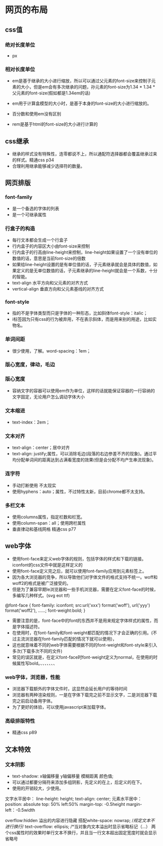 # 网页的布局

## css值

### 绝对长度单位

* px

### 相对长度单位

* em是基于继承的大小进行缩放，所以可以通过父元素的font-size来控制子元素的大小，但是em会有多次继承的问题，孙元素的font-size为1.34 * 1.34 * 父元素的font-size(假如都是1.34em的话)
* em用于计算盒模型的大小时，是基于本身的font-size的大小进行缩放的。
* 百分数和使用em没有区别

* rem是基于html的font-size的大小进行计算的

## css继承

* 继承的样式没有特殊性，连零都说不上，所以通配符选择器都会覆盖继承过来的样式。精通css p34
* 合理利用继承能够减少选择符的数量。

## 网页排版

### font-family

* 是一个备选的字体的列表
* 是一个可继承属性

### 行盒子的构造

* 每行文本都会生成一个行盒子
* 行内盒子的内容区大小由font-size来控制
* 行内盒子的行高由line-height来控制，line-height如果设置了一个没有单位的数值的话，意思是当前font-size的倍数
* 如果给line-height设置的是有单位值的话，子元素继承就会是具体的数值，如果定义的是无单位数值的话，子元素继承的line-height就会是一个系数，十分的智能。
* text-align  水平方向和父元素的对齐方式
* vertical-align  垂直方向和父元素基线的对齐方式

### font-style

* 指的不是字体类型而只是字体的一种形态，比如斜体font-style：italic；
* i标签因为只有css的行为被弃用，不在表示斜体，而是用来别的用途，比如实物名。

### 单词间距

* 很少使用，了解。word-spacing：1em；

### 版心宽度，律动，毛边

### 版心宽度

* 容纳文字的容器可以使用em作为单位，这样的话就能保证容器的一行容纳的文字固定，无论用户怎么调动字体大小

### 文本缩进

* text-index：2em；

### 文本对齐

* text-align：center；居中对齐
* text-align: justify;属性，可以消除毛边(段落的右边参差不齐的现象)。通过平均分配单词间的距离达到占满看宽度的效果(但是会分配不均产生串流现象)。

### 连字符

* 手动打断使用&shy;  不太现实
* 使用hyphens：auto；属性，不过特性太新，目前chrome都不太支持。

### 多栏文本

* 使用columns属性，指定栏数和栏宽。
* 使用column-span：all；使用跨栏属性
* 垂直律动和基线网格 精通css p77

## web字体

* 使用font-face来定义web字体的规则，包括字体的样式和下载的链接。iconfont的css文件中就是这样定义的
* 使用font-face定义完之后，就可以使用font-family应用到元素标签上。
* 因为各大浏览器的竞争，所以导致他们对字体文件的格式支持不统一。woff和woff2的格式是被广泛接受的。
* 但是为了兼容早期Ie浏览器和一些手机浏览器，需要在定义font-face的时候，多编写几种样式。(svg eot ttf)
  
@font-face {
     font-family: iconfont;
     src:url('xxx') format('woff'),
          url('yyy') format('woff2'),
          ......;
     font-weight:bold;
}

* 需要注意的是，font-face中的font的东西并不是用来规定字体样式的属性，而是字体描述符。
* 在使用时，在font-family和font-weight都匹配的情况下才会正确的引用。(不过主流浏览器在font-family匹配的情况下就可以使用)，
* 这也就意味着不同的web字体需要根据不同的font-weight和font-style来引入多次(下载多次不同的文件)
* 常见的误区就是，在定义font-face时font-weight定义为normal，在使用的时候属性写bold。、、、、、、、

### web字体，浏览器，性能

* 浏览器下载额外的字体文件时，这显然会延长用户的等待时间
* 浏览器有两种渲染规则，一是在字体下载完之前不显示文字，二是浏览器下载完之前启动备用字体。
* 为了更好的体验，可以使用javascript来加载字体。

### 高级排版特性

* 精通css p89

## 文本特效

### 文本阴影

* text-shadow: x轴偏移量 y轴偏移量 模糊距离 颜色值;
* 可以通过都要分隔符来添加多组阴影，先定义的在上，后定义的在下。
* 使用的开销较大，少使用。

文字水平居中：
     line-height: height;
     text-align: center;
元素水平居中：
     position: absolute
     top: 50%
     left:50%
     margin-top: -0.5height
     margin-left：-0.5width

overflow:hidden 溢出的内容进行隐藏
搭配white-space: nowrap;	/*规定文本不进行换行*/
text-overflow: ellipsis;	/*当对象内文本溢出时显示省略标记（...）
两个css属性时的效果时单行文本不换行，并且当一行文本超出固定宽度时就会显示省略号